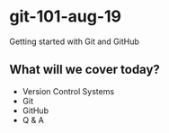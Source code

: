 # git-101-aug-19
Getting started with Git and GitHub

## What will we cover today?

* Version Control Systems
* Git
* GitHub
* Q & A

